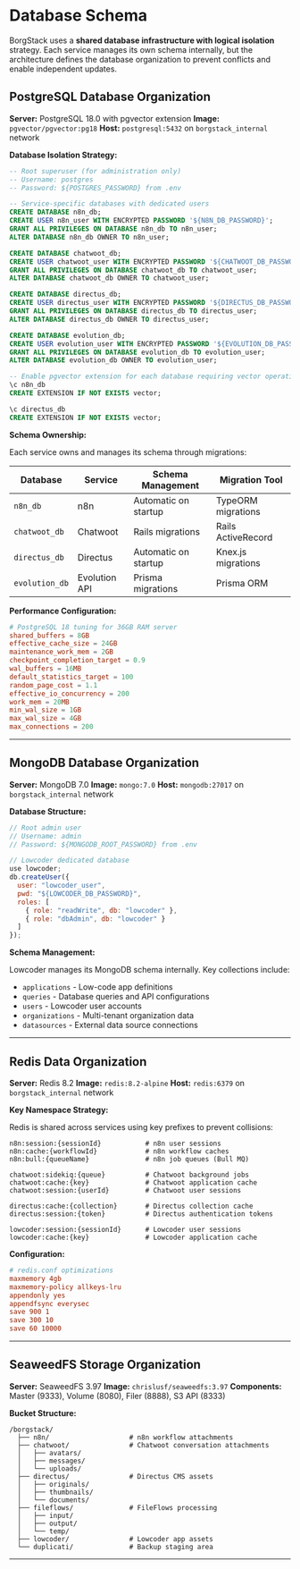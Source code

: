 # Database Schema

BorgStack uses a **shared database infrastructure with logical isolation** strategy. Each service manages its own schema internally, but the architecture defines the database organization to prevent conflicts and enable independent updates.

## PostgreSQL Database Organization

**Server:** PostgreSQL 18.0 with pgvector extension
**Image:** `pgvector/pgvector:pg18`
**Host:** `postgresql:5432` on `borgstack_internal` network

**Database Isolation Strategy:**

```sql
-- Root superuser (for administration only)
-- Username: postgres
-- Password: ${POSTGRES_PASSWORD} from .env

-- Service-specific databases with dedicated users
CREATE DATABASE n8n_db;
CREATE USER n8n_user WITH ENCRYPTED PASSWORD '${N8N_DB_PASSWORD}';
GRANT ALL PRIVILEGES ON DATABASE n8n_db TO n8n_user;
ALTER DATABASE n8n_db OWNER TO n8n_user;

CREATE DATABASE chatwoot_db;
CREATE USER chatwoot_user WITH ENCRYPTED PASSWORD '${CHATWOOT_DB_PASSWORD}';
GRANT ALL PRIVILEGES ON DATABASE chatwoot_db TO chatwoot_user;
ALTER DATABASE chatwoot_db OWNER TO chatwoot_user;

CREATE DATABASE directus_db;
CREATE USER directus_user WITH ENCRYPTED PASSWORD '${DIRECTUS_DB_PASSWORD}';
GRANT ALL PRIVILEGES ON DATABASE directus_db TO directus_user;
ALTER DATABASE directus_db OWNER TO directus_user;

CREATE DATABASE evolution_db;
CREATE USER evolution_user WITH ENCRYPTED PASSWORD '${EVOLUTION_DB_PASSWORD}';
GRANT ALL PRIVILEGES ON DATABASE evolution_db TO evolution_user;
ALTER DATABASE evolution_db OWNER TO evolution_user;

-- Enable pgvector extension for each database requiring vector operations
\c n8n_db
CREATE EXTENSION IF NOT EXISTS vector;

\c directus_db
CREATE EXTENSION IF NOT EXISTS vector;
```

**Schema Ownership:**

Each service owns and manages its schema through migrations:

| Database | Service | Schema Management | Migration Tool |
|----------|---------|-------------------|----------------|
| `n8n_db` | n8n | Automatic on startup | TypeORM migrations |
| `chatwoot_db` | Chatwoot | Rails migrations | Rails ActiveRecord |
| `directus_db` | Directus | Automatic on startup | Knex.js migrations |
| `evolution_db` | Evolution API | Prisma migrations | Prisma ORM |

**Performance Configuration:**

```conf
# PostgreSQL 18 tuning for 36GB RAM server
shared_buffers = 8GB
effective_cache_size = 24GB
maintenance_work_mem = 2GB
checkpoint_completion_target = 0.9
wal_buffers = 16MB
default_statistics_target = 100
random_page_cost = 1.1
effective_io_concurrency = 200
work_mem = 20MB
min_wal_size = 1GB
max_wal_size = 4GB
max_connections = 200
```

---

## MongoDB Database Organization

**Server:** MongoDB 7.0
**Image:** `mongo:7.0`
**Host:** `mongodb:27017` on `borgstack_internal` network

**Database Structure:**

```javascript
// Root admin user
// Username: admin
// Password: ${MONGODB_ROOT_PASSWORD} from .env

// Lowcoder dedicated database
use lowcoder;
db.createUser({
  user: "lowcoder_user",
  pwd: "${LOWCODER_DB_PASSWORD}",
  roles: [
    { role: "readWrite", db: "lowcoder" },
    { role: "dbAdmin", db: "lowcoder" }
  ]
});
```

**Schema Management:**

Lowcoder manages its MongoDB schema internally. Key collections include:

- `applications` - Low-code app definitions
- `queries` - Database queries and API configurations
- `users` - Lowcoder user accounts
- `organizations` - Multi-tenant organization data
- `datasources` - External data source connections

---

## Redis Data Organization

**Server:** Redis 8.2
**Image:** `redis:8.2-alpine`
**Host:** `redis:6379` on `borgstack_internal` network

**Key Namespace Strategy:**

Redis is shared across services using key prefixes to prevent collisions:

```
n8n:session:{sessionId}           # n8n user sessions
n8n:cache:{workflowId}            # n8n workflow caches
n8n:bull:{queueName}              # n8n job queues (Bull MQ)

chatwoot:sidekiq:{queue}          # Chatwoot background jobs
chatwoot:cache:{key}              # Chatwoot application cache
chatwoot:session:{userId}         # Chatwoot user sessions

directus:cache:{collection}       # Directus collection cache
directus:session:{token}          # Directus authentication tokens

lowcoder:session:{sessionId}      # Lowcoder user sessions
lowcoder:cache:{key}              # Lowcoder application cache
```

**Configuration:**

```conf
# redis.conf optimizations
maxmemory 4gb
maxmemory-policy allkeys-lru
appendonly yes
appendfsync everysec
save 900 1
save 300 10
save 60 10000
```

---

## SeaweedFS Storage Organization

**Server:** SeaweedFS 3.97
**Image:** `chrislusf/seaweedfs:3.97`
**Components:** Master (9333), Volume (8080), Filer (8888), S3 API (8333)

**Bucket Structure:**

```
/borgstack/
  ├── n8n/                    # n8n workflow attachments
  ├── chatwoot/               # Chatwoot conversation attachments
  │   ├── avatars/
  │   ├── messages/
  │   └── uploads/
  ├── directus/               # Directus CMS assets
  │   ├── originals/
  │   ├── thumbnails/
  │   └── documents/
  ├── fileflows/              # FileFlows processing
  │   ├── input/
  │   ├── output/
  │   └── temp/
  ├── lowcoder/               # Lowcoder app assets
  └── duplicati/              # Backup staging area
```

---